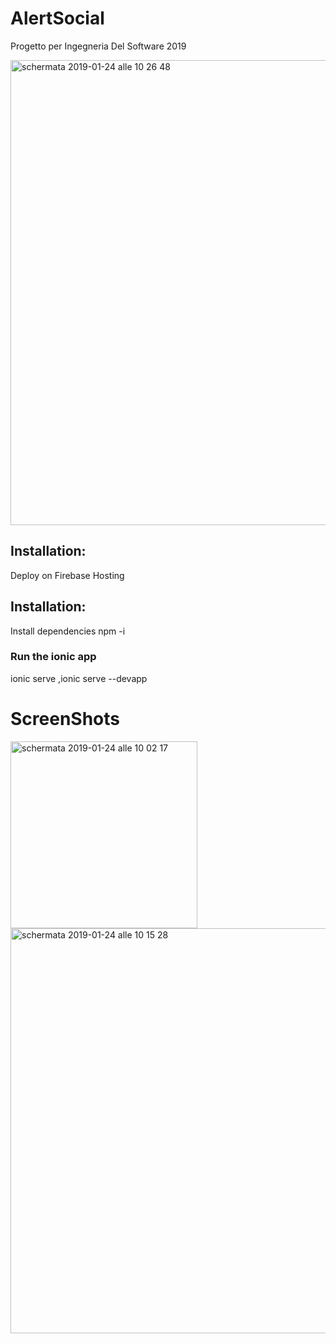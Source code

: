 # AlertSocial
Progetto per Ingegneria Del Software 2019 

<img width="744" alt="schermata 2019-01-24 alle 10 26 48" src="https://user-images.githubusercontent.com/25299965/51668506-a262a100-1fc2-11e9-9131-916318d9564f.png">


## Installation:
Deploy on Firebase Hosting

## Installation:

Install dependencies npm -i

### Run the ionic app

 ionic serve ,ionic serve --devapp

# ScreenShots

<img width="299" alt="schermata 2019-01-24 alle 10 02 17" src="https://user-images.githubusercontent.com/25299965/51667670-bc9b7f80-1fc0-11e9-924d-831d9366e230.png">
<img width="648" alt="schermata 2019-01-24 alle 10 15 28" src="https://user-images.githubusercontent.com/25299965/51668003-85799e00-1fc1-11e9-9205-702a2963238c.png">
